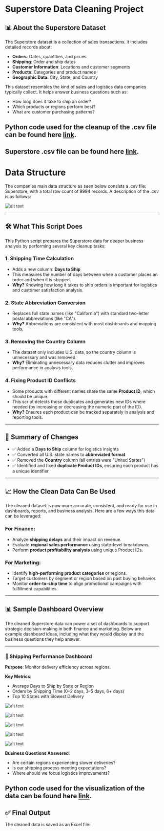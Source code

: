 # Superstore Data Cleaning Project

## 📊 About the Superstore Dataset

The Superstore dataset is a collection of sales transactions. It includes detailed records about:

- **Orders**: Dates, quantities, and prices
- **Shipping**: Order and ship dates
- **Customer Information**: Locations and customer segments
- **Products**: Categories and product names
- **Geographic Data**: City, State, and Country

This dataset resembles the kind of sales and logistics data companies typically collect. It helps answer business questions such as:
- How long does it take to ship an order?
- Which products or regions perform best?
- What are customer purchasing patterns?

Python code used for the cleanup of the .csv file can be found here [link](https://github.com/migueljr51/PythonSuperstoreDataCleaning/blob/main/superstore_data_cleaning.py).
---
Superstore .csv file can be found here [link](https://github.com/migueljr51/PythonSuperstoreDataCleaning/blob/main/DataFiles/Superstore.csv).
---
# Data Structure
The companies main data structure as seen below consists a .csv file: Superstore, with a total row count of 9994 records. A description of the .csv is as follows:

![alt text](Images/ERD.png)

---
## 🛠️ What This Script Does

This Python script prepares the Superstore data for deeper business analysis by performing several key cleanup tasks:

### 1. **Shipping Time Calculation**
- Adds a new column: **Days to Ship**
- This measures the number of days between when a customer places an order and when it is shipped.
- **Why?** Knowing how long it takes to ship orders is important for logistics and customer satisfaction analysis.

### 2. **State Abbreviation Conversion**
- Replaces full state names (like "California") with standard two-letter postal abbreviations (like "CA").
- **Why?** Abbreviations are consistent with most dashboards and mapping tools.

### 3. **Removing the Country Column**
- The dataset only includes U.S. data, so the country column is unnecessary and was removed.
- **Why?** Eliminating unnecessary data reduces clutter and improves performance in analysis tools.

### 4. **Fixing Product ID Conflicts**
- Some products with different names share the same **Product ID**, which should be unique.
- This script detects those duplicates and generates new IDs where needed (by increasing or decreasing the numeric part of the ID).
- **Why?** Ensures each product can be tracked separately in analysis and reporting tools.

---

## 🔁 Summary of Changes

- ✅ Added a **Days to Ship** column for logistics insights  
- ✅ Converted all U.S. state names to **abbreviated format**  
- ✅ Removed the **Country** column (all entries were "United States")  
- ✅ Identified and fixed **duplicate Product IDs**, ensuring each product has a unique identifier  

---

## 📈 How the Clean Data Can Be Used

The cleaned dataset is now more accurate, consistent, and ready for use in dashboards, reports, and business analysis. Here are a few ways this data can be leveraged:

### For Finance:
- Analyze **shipping delays** and their impact on revenue.
- Evaluate **regional sales performance** using state-level breakdowns.
- Perform **product profitability analysis** using unique Product IDs.

### For Marketing:
- Identify **high-performing product categories** or regions.
- Target customers by segment or region based on past buying behavior.
- Monitor **order-to-ship time** to align promotional campaigns with fulfillment capabilities.

---

## 📊 Sample Dashboard Overview

The cleaned Superstore data can power a set of dashboards to support strategic decision-making in both finance and marketing. Below are example dashboard ideas, including what they would display and the business questions they help answer.

---

### 🚚 Shipping Performance Dashboard
**Purpose**: Monitor delivery efficiency across regions.

**Key Metrics**:
- Average Days to Ship by State or Region
- Orders by Shipping Time (0–2 days, 3–5 days, 6+ days)
- Top 10 States with Slowest Delivery

![alt text](Images/AvgShipByState.png)

![alt text](Images/AvgDaysRegion.png)

![alt text](Images/OrdByShipTime.png)

![alt text](Images/ShipTimeDist.png)

![alt text](Images/TenSlowDelivery.png)


**Business Questions Answered**:
- Are certain regions experiencing slower deliveries?
- Is our shipping process meeting expectations?
- Where should we focus logistics improvements?


Python code used for the visualization of the data can be found here [link](https://github.com/migueljr51/PythonSuperstoreDataVisualization/blob/main/superstore_visualization.py).
---

## ✅ Final Output

The cleaned data is saved as an Excel file:
